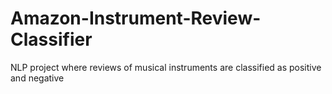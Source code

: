 # Amazon-Instrument-Review-Classifier
NLP project where reviews of musical instruments are classified as positive and negative
